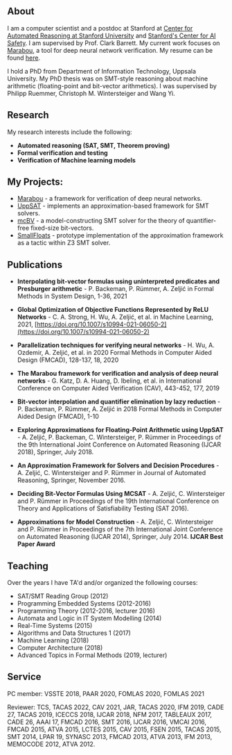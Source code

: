 ## About
I am a computer scientist and a postdoc at Stanford at [Center for Automated
Reasoning at Stanford University](https://centaur.stanford.edu) and [Stanford's
Center for AI Safety](https://aisafety.stanford.edu). I am supervised by Prof.
Clark Barrett. My current work focuses on
[Marabou](https://neuralnetworkverification.github.io/), a tool for deep neural
network verification. My resume can be found [here](azresume.pdf).

I hold a PhD from Department of Information Technology, Uppsala University. My
PhD thesis was on SMT-style reasoning about machine arithmetic
(floating-point and bit-vector arithmetics). I was supervised by Philipp
Ruemmer, Christoph M. Wintersteiger and Wang Yi.

## Research
My research interests include the following:

* **Automated reasoning (SAT, SMT, Theorem proving)**
* **Formal verification and testing**
* **Verification of Machine learning models**

## My Projects:
  - [Marabou](https://github.com/NeuralNetworkVerification/Marabou) - a framework for verification of deep neural networks.
  - [UppSAT](https://github.com/uuverifiers/uppsat) - implements an approximation-based framework for SMT solvers.
  - [mcBV](https://github.com/Microsoft/mcBV) - a model-constructing SMT solver for the theory of quantifier-free fixed-size bit-vectors.
  - [SmallFloats](https://github.com/AleksandarZeljic/z3) - prototype implementation of the approximation framework as a tactic within Z3 SMT solver.

## Publications

* **Interpolating bit-vector formulas using uninterpreted predicates and Presburger arithmetic** - P. Backeman, P. Rümmer, A. Zeljić
 in Formal Methods in System Design, 1-36, 2021

* **Global Optimization of Objective Functions Represented by ReLU Networks** - C. A. Strong, H. Wu, A. Zeljić, et al. 
  in Machine Learning, 2021, [https://doi.org/10.1007/s10994-021-06050-2](https://doi.org/10.1007/s10994-021-06050-2)
  
* **Parallelization techniques for verifying neural networks** - H. Wu, A. Ozdemir, A. Zeljić, et al.
  in 2020 Formal Methods in Computer Aided Design (FMCAD), 128-137,	18,	2020

* **The Marabou framework for verification and analysis of deep neural networks** - G. Katz, D. A. Huang, D. Ibeling, et al.
 in International Conference on Computer Aided Verification (CAV), 443-452,	177, 2019

* **Bit-vector interpolation and quantifier elimination by lazy reduction** - P. Backeman, P. Rümmer, A. Zeljić
 in 2018 Formal Methods in Computer Aided Design (FMCAD), 1-10

* **Exploring Approximations for Floating-Point Arithmetic using UppSAT** - A. Zeljić, P. Backeman, C. Wintersteiger, P. Rümmer 
  in Proceedings of the 9th International Joint Conference on Automated Reasoning (IJCAR 2018), Springer, July 2018.

* **An Approximation Framework for Solvers and Decision Procedures** - A. Zeljić, C. Wintersteiger and P. Rümmer 
  in Journal of Automated Reasoning, Springer, November 2016.


* **Deciding Bit-Vector Formulas Using MCSAT** - A. Zeljić, C. Wintersteiger and P. Rümmer in Proceedings of the 19th International Conference on Theory and Applications of Satisfiability Testing (SAT 2016).

* **Approximations for Model Construction** - A. Zeljić, C. Wintersteiger and P. Rümmer
  in Proceedings of the 7th International Joint Conference on Automated Reasoning (IJCAR 2014), Springer, July 2014. **IJCAR Best Paper Award**
  
## Teaching
Over the years I have TA'd and/or organized the following courses:
 * SAT/SMT Reading Group (2012)
 * Programming Embedded Systems (2012-2016)
 * Programming Theory (2012-2016, lecturer 2016)
 * Automata and Logic in IT System Modelling (2014)
 * Real-Time Systems (2015)
 * Algorithms and Data Structures 1 (2017) 
 * Machine Learning (2018)
 * Computer Architecture (2018)
 * Advanced Topics in Formal Methods (2019, lecturer)
 
## Service

PC member: VSSTE 2018, PAAR 2020, FOMLAS 2020, FOMLAS 2021

Reviewer: TCS, TACAS 2022, CAV 2021, JAR, TACAS 2020, IFM 2019, CADE 27,
TACAS 2019, ICECCS 2018, IJCAR 2018, NFM 2017, TABLEAUX 2017, CADE 26, AAAI 17,
FMCAD 2016, SMT 2016, IJCAR 2016, VMCAI 2016, FMCAD 2015, ATVA 2015, LCTES 2015,
CAV 2015, FSEN 2015, TACAS 2015, SMT 2014, LPAR 19, SYNASC 2013, FMCAD 2013,
ATVA 2013, IFM 2013, MEMOCODE 2012, ATVA 2012.


